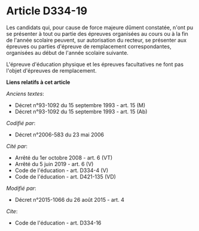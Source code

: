 # Article D334-19

Les candidats qui, pour cause de force majeure dûment constatée, n'ont pu se présenter à tout ou partie des épreuves
organisées au cours ou à la fin de l'année scolaire peuvent, sur autorisation du recteur, se présenter aux épreuves ou
parties d'épreuve de remplacement correspondantes, organisées au début de l'année scolaire suivante. 

L'épreuve d'éducation physique et les épreuves facultatives ne font pas l'objet d'épreuves de remplacement.

**Liens relatifs à cet article**

_Anciens textes_:

  - Décret n°93-1092 du 15 septembre 1993 - art. 15 (M)
  - Décret n°93-1092 du 15 septembre 1993 - art. 15 (Ab)

_Codifié par_:

  - Décret n°2006-583 du 23 mai 2006

_Cité par_:

  - Arrêté du 1er octobre 2008 - art. 6 (VT)
  - Arrêté du 5 juin 2019 - art. 6 (V)
  - Code de l'éducation - art. D334-4 (V)
  - Code de l'éducation - art. D421-135 (VD)

_Modifié par_:

  - Décret n°2015-1066 du 26 août 2015 - art. 4

_Cite_:

  - Code de l'éducation - art. D334-16
